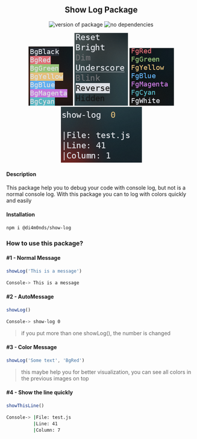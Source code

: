 <h2 align="center">Show Log Package</h2>
<p align="center">
  <img src="https://img.shields.io/badge/npm-v1.0.5-orange" alt="version of package" >
  <img src="https://img.shields.io/badge/dependencies-0-yellowgreen" alt="no dependencies" >
</p>

<p align="center">
  <img src="images/styles1.png" alt="styles" >
  <img src="images/styles2.png" alt="styles" >
  <img src="images/styles4.png" alt="styles" >
  <img src="images/styles3.png" alt="styles" >
</p>


#### Description
<p>This package help you to debug your code with console log, but not is a normal console log. With this package you can to log with colors quickly and easily</p>

#### Installation
```bash
npm i @di4m0nds/show-log
```

### How to use this package?

#### #1 - Normal Message
```javascript
showLog('This is a message')
```
```bash
Console-> This is a message
```

#### #2 - AutoMessage
```javascript
showLog()
```
```bash
Console-> show-log 0
```
> if you put more than one showLog(), the number is changed

#### #3 - Color Message
```javascript
showLog('Some text', 'BgRed')
```
> this maybe help you for better visualization, you can see all colors in the previous images on top

#### #4 - Show the line quickly
```javascript
showThisLine()
```
```bash
Console-> |File: test.js
          |Line: 41
          |Column: 7
```
